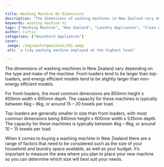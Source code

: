 ```yaml
---

title: Washing Machine Nz Dimensions
description: "The dimensions of washing machines in New Zealand vary depending on the type and make of the machine. Front-loaders tend to be lar...learn about it in this post"
keywords: washing machine nz
tags: ["Washing Machine", "New Zealand", "Laundry Appliances", "Clean Appliance"]
author: Curtis
categories: ["Household Appliances"]
cover: 
 image: /img/washingmachine/261.webp
 alt: 'a tidy washing machine employed at the highest level'

---
```


The dimensions of washing machines in New Zealand vary depending on the type and make of the machine. Front-loaders tend to be larger than top-loaders, and energy efficient models tend to be slightly larger than non-energy efficient models. 

For front-loaders, the most common dimensions are 850mm height x 600mm width x 600mm depth. The capacity for these machines is typically between 6kg – 8kg, or around 15 – 20 towels per load. 

Top-loaders are generally smaller in size than front-loaders, with most common dimensions being 840mm height x 600mm width x 535mm depth. The capacity for these machines is typically between 4kg – 6kg, or around 10 – 15 towels per load. 

When it comes to buying a washing machine in New Zealand there are a range of factors that need to be considered such as the size of your household and laundry space available, as well as your budget. It’s important to measure the area where you plan to place your new machine so you can determine which size will best suit your needs.
